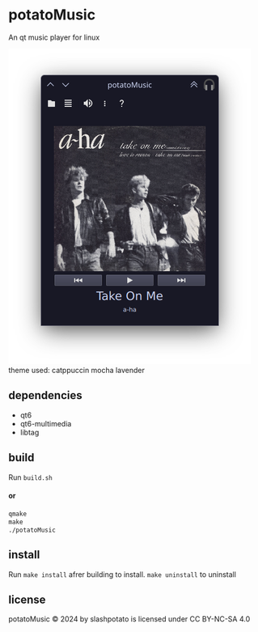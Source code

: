 # potatoMusic
An qt music player for linux

![screenshot1](https://github.com/slashpotato/potatoMusic/blob/master/screenshot1.png?raw=true)
theme used: catppuccin mocha lavender
## dependencies 
- qt6
- qt6-multimedia
- libtag
## build
Run `build.sh`

#### **or**
```shell
qmake
make
./potatoMusic
```
## install
Run `make install` afrer building to install. `make uninstall` to uninstall
## license
potatoMusic © 2024 by slashpotato is licensed under CC BY-NC-SA 4.0 
